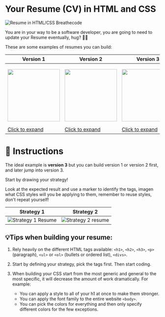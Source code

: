 # Your Resume (CV) in HTML and CSS

![Resume in HTML/CSS Breathecode](https://github.com/breatheco-de/exercise-build-your-resume-html-css/blob/master/preview.png?raw=true)

You are in your way to be a software developer, you are going to need to update your Resume eventually, hug? 💪😅

These are some examples of resumes you can build:

| Version 1 | Version 2 | Version 3 |
| --------- | --------  | --------  |
| <p align="center"><img src="https://github.com/breatheco-de/exercise-build-your-resume-html-css/blob/master/version1.png?raw=true" height="170" /></p> [Click to expand](https://github.com/breatheco-de/exercise-build-your-resume-html-css/blob/master/version1.png?raw=true) | <p align="center"><img src="https://github.com/breatheco-de/exercise-build-your-resume-html-css/blob/master/version2.png?raw=true" height="170" /></p> [Click to expand](https://github.com/breatheco-de/exercise-build-your-resume-html-css/blob/master/version2.png?raw=true) | <p align="center"><img src="https://github.com/breatheco-de/exercise-build-your-resume-html-css/blob/master/version3.png?raw=true" height="170" /></p> [Click to expand](https://github.com/breatheco-de/exercise-build-your-resume-html-css/blob/master/version3.png?raw=true) |

# 📝 Instructions

The ideal example is **version 3** but you can build version 1 or version 2 first, and later jump into version 3.

Start by drawing your strategy!

Look at the expected result and use a marker to identify the tags, imagen what CSS styles will you be applying to them, remember to reuse styles, don't repeat yourself!

| Strategy 1    | Strategy 2    |
| ----------    | ------        |
| ![Strategy 1 Resume](https://github.com/breatheco-de/exercise-build-your-resume-html-css/blob/master/strategy.png?raw=true) | ![Strategy 2 resume](https://github.com/breatheco-de/exercise-build-your-resume-html-css/blob/master/strategy2.png?raw=true) |

## 💡Tips when building your resume:

1. Rely heavily on the different HTML tags available: `<h1>`, `<h2>`, `<h3>`, `<p>` (paragraph), `<ul>` or `<ol>` (bullets or ordered list), `<divs>`.

2. Start by defining your strategy, pick the tags first. Then start coding.

3. When building your CSS start from the most generic and general to the most specific, it will decrease the amount of work dramatically. For example: 
    - You can apply a style to all of your h1 at once to make them stronger.
    - You can apply the font family to the entire website `<body>`.
    - You can pick the colors for everything and then only specify different colors for the few exceptions.
